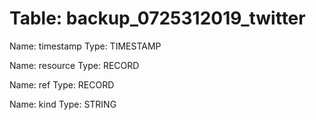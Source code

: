 Table: backup_0725312019_twitter
================================

Name: timestamp
Type: TIMESTAMP

Name: resource
Type: RECORD

Name: ref
Type: RECORD

Name: kind
Type: STRING

